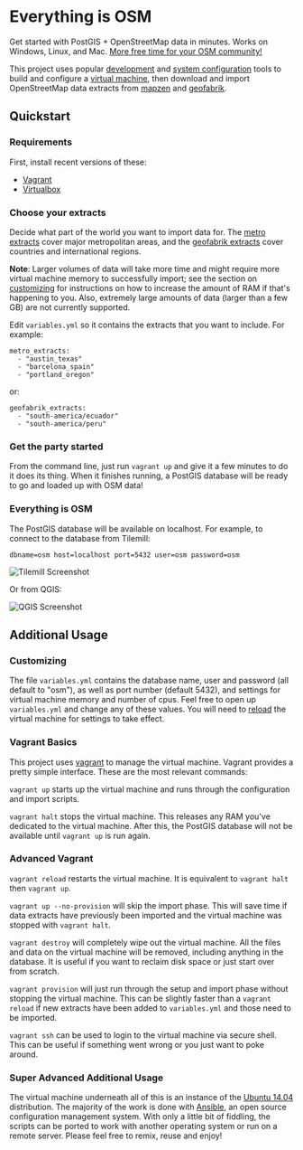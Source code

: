 # Everything is OSM

Get started with PostGIS + OpenStreetMap data in minutes. Works on Windows,
Linux, and Mac. [More free time for your OSM
community!](https://www.youtube.com/watch?v=StTqXEQ2l-Y&t=5s)

This project uses popular [development](http://vagrantup.com/) and [system
configuration](http://docs.ansible.com/) tools to build and configure a [virtual
machine](https://www.virtualbox.org/), then download and import OpenStreetMap
data extracts from [mapzen](https://mapzen.com/metro-extracts/) and
[geofabrik](http://download.geofabrik.de/).


## Quickstart

### Requirements

First, install recent versions of these:

- [Vagrant](http://vagrantup.com/)
- [Virtualbox](https://www.virtualbox.org/)



### Choose your extracts

Decide what part of the world you want to import data for. The [metro
extracts](https://mapzen.com/metro-extracts/) cover major metropolitan areas,
and the [geofabrik extracts](http://download.geofabrik.de/) cover countries and
international regions.


**Note**: Larger volumes of data will take more time and might require more
virtual machine memory to successfully import; see the section on
[customizing](#customizing) for instructions on how to increase the amount of
RAM if that's happening to you. Also, extremely large amounts of data (larger
than a few GB) are not currently supported.


Edit `variables.yml` so it contains the extracts that you want to include. For
example:

    metro_extracts:
      - "austin_texas"
      - "barcelona_spain"
      - "portland_oregon"

or:

    geofabrik_extracts:
      - "south-america/ecuador"
      - "south-america/peru"



### Get the party started

From the command line, just run `vagrant up` and give it a few minutes to do it
does its thing. When it finishes running, a PostGIS database will be ready to go
and loaded up with OSM data!


### Everything is OSM

The PostGIS database will be available on localhost. For example, to connect to
the database from Tilemill:

    dbname=osm host=localhost port=5432 user=osm password=osm


![Tilemill Screenshot](doc/tilemill-screenshot.png)


Or from QGIS:

![QGIS Screenshot](doc/qgis-screenshot.png)


## Additional Usage


### Customizing

The file `variables.yml` contains the database name, user and password (all
default to "osm"), as well as port number (default 5432), and settings for
virtual machine memory and number of cpus. Feel free to open up `variables.yml`
and change any of these values. You will need to [reload](#advanced-vagrant) the
virtual machine for settings to take effect.


### Vagrant Basics

This project uses [vagrant](http://vagrantup.com/) to manage the virtual
machine. Vagrant provides a pretty simple interface. These are the most relevant
commands:

`vagrant up` starts up the virtual machine and runs through the configuration
and import scripts.

`vagrant halt` stops the virtual machine. This releases any RAM you've dedicated
to the virtual machine. After this, the PostGIS database will not be available
until `vagrant up` is run again.


### Advanced Vagrant

`vagrant reload` restarts the virtual machine. It is equivalent to `vagrant
halt` then `vagrant up`.

`vagrant up --no-provision` will skip the import phase. This will save time if
data extracts have previously been imported and the virtual machine was stopped
with `vagrant halt`.

`vagrant destroy` will completely wipe out the virtual machine. All the files
and data on the virtual machine will be removed, including anything in the
database.  It is useful if you want to reclaim disk space or just start over
from scratch.

`vagrant provision` will just run through the setup and import phase without
stopping the virtual machine. This can be slightly faster than a `vagrant
reload` if new extracts have been added to `variables.yml` and those need to
be imported.

`vagrant ssh` can be used to login to the virtual machine via secure shell.
This can be useful if something went wrong or you just want to poke around.


### Super Advanced Additional Usage

The virtual machine underneath all of this is an instance of the
[Ubuntu 14.04](http://releases.ubuntu.com/14.04/) distribution.
The majority of the work is done with [Ansible](http://docs.ansible.com/), 
an open source configuration management system. With only a little bit of 
fiddling, the scripts can be ported to work with another operating system 
or run on a remote server. Please feel free to remix, reuse and enjoy!
